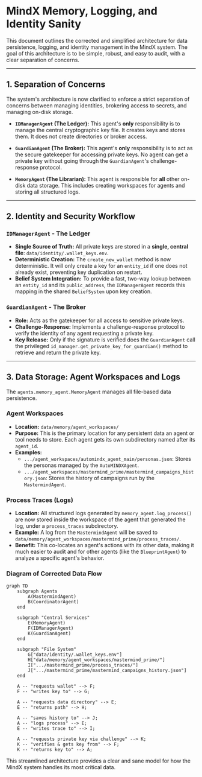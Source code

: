 # MindX Memory, Logging, and Identity Sanity

This document outlines the corrected and simplified architecture for data persistence, logging, and identity management in the MindX system. The goal of this architecture is to be simple, robust, and easy to audit, with a clear separation of concerns.

---

## 1. Separation of Concerns

The system's architecture is now clarified to enforce a strict separation of concerns between managing identities, brokering access to secrets, and managing on-disk storage.

-   **`IDManagerAgent` (The Ledger):** This agent's **only** responsibility is to manage the central cryptographic key file. It creates keys and stores them. It does not create directories or broker access.

-   **`GuardianAgent` (The Broker):** This agent's **only** responsibility is to act as the secure gatekeeper for accessing private keys. No agent can get a private key without going through the `GuardianAgent`'s challenge-response protocol.

-   **`MemoryAgent` (The Librarian):** This agent is responsible for **all** other on-disk data storage. This includes creating workspaces for agents and storing all structured logs.

---

## 2. Identity and Security Workflow

### `IDManagerAgent` - The Ledger

-   **Single Source of Truth:** All private keys are stored in a **single, central file**: `data/identity/.wallet_keys.env`.
-   **Deterministic Creation:** The `create_new_wallet` method is now deterministic. It will only create a key for an `entity_id` if one does not already exist, preventing key duplication on restart.
-   **Belief System Integration:** To provide a fast, two-way lookup between an `entity_id` and its `public_address`, the `IDManagerAgent` records this mapping in the shared `BeliefSystem` upon key creation.

### `GuardianAgent` - The Broker

-   **Role:** Acts as the gatekeeper for all access to sensitive private keys.
-   **Challenge-Response:** Implements a challenge-response protocol to verify the identity of any agent requesting a private key.
-   **Key Release:** Only if the signature is verified does the `GuardianAgent` call the privileged `id_manager.get_private_key_for_guardian()` method to retrieve and return the private key.

---

## 3. Data Storage: Agent Workspaces and Logs

The `agents.memory_agent.MemoryAgent` manages all file-based data persistence.

### Agent Workspaces

-   **Location:** `data/memory/agent_workspaces/`
-   **Purpose:** This is the primary location for any persistent data an agent or tool needs to store. Each agent gets its own subdirectory named after its `agent_id`.
-   **Examples:**
    -   `.../agent_workspaces/automindx_agent_main/personas.json`: Stores the personas managed by the `AutoMINDXAgent`.
    -   `.../agent_workspaces/mastermind_prime/mastermind_campaigns_history.json`: Stores the history of campaigns run by the `MastermindAgent`.

### Process Traces (Logs)

-   **Location:** All structured logs generated by `memory_agent.log_process()` are now stored inside the workspace of the agent that generated the log, under a `process_traces` subdirectory.
-   **Example:** A log from the `MastermindAgent` will be saved to `data/memory/agent_workspaces/mastermind_prime/process_traces/`.
-   **Benefit:** This co-locates an agent's actions with its other data, making it much easier to audit and for other agents (like the `BlueprintAgent`) to analyze a specific agent's behavior.

### Diagram of Corrected Data Flow

```mermaid
graph TD
    subgraph Agents
        A(MastermindAgent)
        B(CoordinatorAgent)
    end

    subgraph "Central Services"
        E(MemoryAgent)
        F(IDManagerAgent)
        K(GuardianAgent)
    end

    subgraph "File System"
        G["data/identity/.wallet_keys.env"]
        H["data/memory/agent_workspaces/mastermind_prime/"]
        I[".../mastermind_prime/process_traces/"]
        J[".../mastermind_prime/mastermind_campaigns_history.json"]
    end

    A -- "requests wallet" --> F;
    F -- "writes key to" --> G;
    
    A -- "requests data directory" --> E;
    E -- "returns path" --> H;
    
    A -- "saves history to" --> J;
    A -- "logs process" --> E;
    E -- "writes trace to" --> I;

    A -- "requests private key via challenge" --> K;
    K -- "verifies & gets key from" --> F;
    K -- "returns key to" --> A;
```

This streamlined architecture provides a clear and sane model for how the MindX system handles its most critical data.
